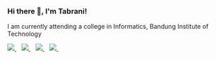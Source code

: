 ### Hi there 👋, I'm Tabrani!
I am currently attending a college in Informatics, Bandung Institute of Technology

<a href="https://gitlab.com/mgstabrani">
    <img src="https://img.shields.io/badge/GitLab-330F63?style=for-the-badge&logo=gitlab&logoColor=white" />
</a>&nbsp;&nbsp;
<a href="https://www.linkedin.com/in/mgs-tabrani/">
    <img src="https://img.shields.io/badge/linkedin-%230077B5.svg?&style=for-the-badge&logo=linkedin&logoColor=white" />
</a>&nbsp;&nbsp;
<a href="https://instagram.com/mgs_tabrani">
    <img src="https://img.shields.io/badge/instagram-%23E4405F.svg?&style=for-the-badge&logo=instagram&logoColor=white" />        
</a>&nbsp;&nbsp;
<a href="https://www.youtube.com/channel/UCbWnNIz0i_ebDGHbhQhFqRQ">
    <img src="https://img.shields.io/badge/YouTube-FF0000?style=for-the-badge&logo=youtube&logoColor=white" />
</a>&nbsp;&nbsp;

<!-- ### My Stats
<p align="left">
<a href="https://github.com/mgstabrani">
  <img height="180em" src="https://github-readme-stats-eight-theta.vercel.app/api?username=mgstabrani&show_icons=true&theme=algolia&include_all_commits=true&count_private=true"/>
  <img height="180em" src="https://github-readme-stats-eight-theta.vercel.app/api/top-langs/?username=mgstabrani&layout=compact&langs_count=8&theme=algolia"/>
  <img height="180em" src="https://github-profile-trophy.vercel.app/?username=mgstabrani&theme=juicyfresh&rank=SECRET,SSS,SS,S,AAA,AA,A,B">
</a>
</p> -->

<!-- <details>
  <summary>📃 Resume</summary>


### Education

- 📖 **Informatics**\
📆 2019 - current\
📍 **Bandung Institute of Technology** - Bandung, Indonesia

### Experience

- 👨‍💻 **Web Developer Intern**\
📆 January, 2021 - current\
📍 **VisitInd** - Bandung, Brazil
<!-- 
<img align="right" src="https://img.shields.io/badge/Slack-4A154B?logo=slack&logoColor=white" />
<img align="right" src="https://img.shields.io/badge/Azure-0089D6?logo=microsoft-azure&logoColor=white" />
<img align="right" src="https://img.shields.io/badge/SQL%20Server-CC2927?logo=microsoft-sql-server&logoColor=white" />
<img align="right" src="https://img.shields.io/badge/Github-181717?logo=github&logoColor=white" />
<img align="right" src="https://img.shields.io/badge/C Sharp-239120?logo=c-sharp&logoColor=white" />
<img align="right" src="https://img.shields.io/badge/UWP-0089D6?logo=microsoft&logoColor=white" />
<img align="right" src="https://img.shields.io/badge/Xamarin%20Forms-3498DB?logo=xamarin&logoColor=white" /> -->

<!-- - 👨‍💻 **Back End Engineer Intern**\
📆 January, 2021 - March, 2021\
📍 **DigiTiket** - Semarang, Indonesia -->

<!-- <img align="right" src="https://img.shields.io/badge/SQL%20Server-CC2927?logo=microsoft-sql-server&logoColor=white" />
<img align="right" src="https://img.shields.io/badge/C Sharp-239120?logo=c-sharp&logoColor=white" />
<img align="right" src="https://img.shields.io/badge/html5-E34F26?logo=html5&logoColor=white" />
<img align="right" src="https://img.shields.io/badge/css3-1572B6?logo=css3&logoColor=white" />
<img align="right" src="https://img.shields.io/badge/bootstrap-563D7C?logo=bootstrap&logoColor=white" /> -->

<!-- - 👨‍💻 **Back End Developer**\
📆 June, 2020 - September, 2020\
📍 **Pateron Indonesia** - Bandung, Indonesia -->

<!-- <img align="right" src="https://img.shields.io/badge/Windows-0078D6?logo=windows&logoColor=white" />
<img align="right" src="https://img.shields.io/badge/Microsoft%20Excel-217346?logo=microsoft-excel&logoColor=white" />
<img align="right" src="https://img.shields.io/badge/Microsoft%20Office-D83B01?logo=microsoft-office&logoColor=white" />
<img align="right" src="https://img.shields.io/badge/SAP-0FAAFF?logo=sap&logoColor=white" /> -->

    
<!-- </details>  -->
<!--
### My Contact
<p>
    <a href="https://bagusfe.id" target="blank"><img src="https://img.shields.io/badge/Website-https://bagusfe.id-green?" /></a>
    <a href="https://www.linkedin.com/in/bagusfedotid" target="blank"><img src="https://img.shields.io/badge/Bagus_Frayoga-30302f?style=flat&logo=linkedin" /></a>
    <a href="https://medium.com/@bagusfe" target="blank"><img src="https://img.shields.io/badge/Bagus_Frayoga-30302f?style=flat&logo=medium" /></a>
    <a href="https://https://twitter.com/bagusfedotid" target="blank"><img src="https://img.shields.io/badge/@bagusfedotid-30302f?style=flat&logo=twitter" /></a>
    <a href="https://www.paypal.me/gewdfe" target="blank"><img src="https://ionicabizau.github.io/badges/paypal.svg" /></a>
</p>
-->

<!--
**mgstabrani/mgstabrani** is a ✨ _special_ ✨ repository because its `README.md` (this file) appears on your GitHub profile.


Here are some ideas to get you started:

- 🔭 I’m currently working on Institut Teknologi Bandung
- 🌱 I’m currently learning ...
- 👯 I’m looking to collaborate on ...
- 🤔 I’m looking for help with ...
- 💬 Ask me about ...
- 📫 How to reach me: ...
- 😄 Pronouns: ...
- ⚡ Fun fact: ...
-->

